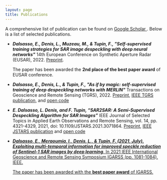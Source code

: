 ```yaml
---
layout: page
title: Publications
---
```


A comprehensive list of publication can be found on <a href="https://scholar.google.com/citations?user=4bfkX98AAAAJ&hl&hl=en&oi=ao">Google Scholar
      <i class="fab ai ai-google-scholar"></i></a>.
Below is a list of selected publications.

- ***Dalsasso, E., Denis, L., Muzeau, M., & Tupin, F., "Self-supervised training strategies for SAR image despeckling with deep neural networks"*** 14th European Conference on Synthetic Aperture Radar (EUSAR), 2022. <a href="https://hal.telecom-paris.fr/hal-03589245/document">Preprint</a>. 

  The paper has been awarded the **2nd place of the best paper award** of EUSAR conference.

- ***Dalsasso, E., Denis, L., & Tupin, F., "As if by magic: self-supervised training of deep despeckling networks with MERLIN"*** Transactions on Geoscience and Remote Sensing (TGRS), 2022. <a href="https://arxiv.org/pdf/2110.13148.pdf">Preprint</a>, <a href="https://ieeexplore.ieee.org/document/9617648">IEEE TGRS publication</a>, and <a href="https://gitlab.telecom-paris.fr/ring/MERLIN">open code<a/>


- ***E. Dalsasso, L. Denis, and F. Tupin, “SAR2SAR: A Semi-Supervised Despeckling Algorithm for SAR Images”*** IEEE Journal of Selected Topics in Applied Earth Observations and Remote Sensing, vol. 14, pp. 4321-4329, 2021, doi: 10.1109/JSTARS.2021.3071864. [Preprint](https://arxiv.org/pdf/2006.15037.pdf), [IEEE JSTARS publication](https://ieeexplore.ieee.org/document/9399231) and <a href="https://gitlab.telecom-paris.fr/ring/sar2sar">open code

- ***Dalsasso, E., Meraoumia, I., Denis, L., & Tupin, F. (2021, July). Exploiting multi-temporal information for improved speckle reduction of Sentinel-1 SAR images by deep learning***. In 2021 IEEE International Geoscience and Remote Sensing Symposium IGARSS (pp. 1081-1084). IEEE. 

  The paper has been awarded with the **best paper award** of IGARSS.